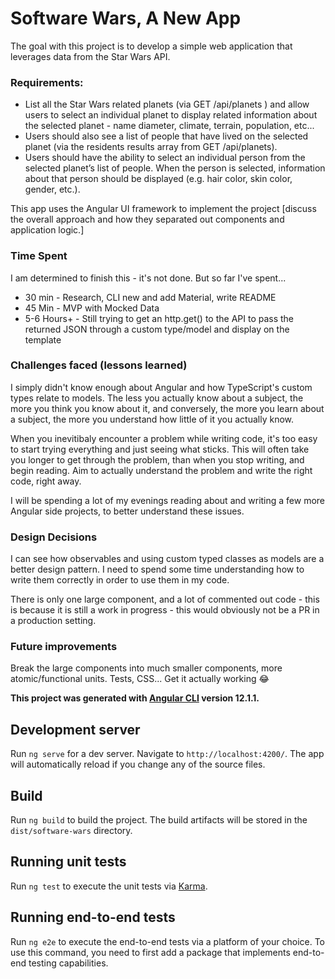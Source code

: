 # Software Wars, A New App 

The goal with this project is to develop a simple web application that leverages data from the Star Wars API. 

### Requirements:
* List all the Star Wars related planets (via GET /api/planets ) and allow users to select an individual planet to display related information about the selected planet - name diameter, climate, terrain, population, etc... 
* Users should also see a list of people that have lived on the selected planet (via the residents results array from GET /api/planets). 
* Users should have the ability to select an individual person from the selected planet’s list of people. When the person is selected, information about that person should be displayed (e.g. hair color, skin color, gender, etc.).  

This app uses the Angular UI framework to implement the project [discuss the overall approach and how they separated out components and application logic.]

### Time Spent
I am determined to finish this - it's not done. But so far I've spent...

* 30 min - Research, CLI new and add Material, write README 
* 45 Min - MVP with Mocked Data
* 5-6 Hours+ - Still trying to get an http.get() to the API to pass the returned JSON through a custom type/model and display on the template 

### Challenges faced (lessons learned)
I simply didn't know enough about Angular and how TypeScript's custom types relate to models. The less you actually know about a subject, the more you think you know about it, and conversely, the more you learn about a subject, the more you understand how little of it you actually know.

When you inevitibaly encounter a problem while writing code, it's too easy to start trying everything and just seeing what sticks. This will often take you longer to get through the problem, than when you stop writing, and begin reading. Aim to actually understand the problem and write the right code, right away. 

I will be spending a lot of my evenings reading about and writing a few more Angular side projects, to better understand these issues.

### Design Decisions
I can see how observables and using custom typed classes as models are a better design pattern. I need to spend some time understanding how to write them correctly in order to use them in my code. 

There is only one large component, and a lot of commented out code - this is because it is still a work in progress - this would obviously not be a PR in a production setting. 

### Future improvements
Break the large components into much smaller components, more atomic/functional units. Tests, CSS... Get it actually working :joy: 


**This project was generated with [Angular CLI](https://github.com/angular/angular-cli) version 12.1.1.**

## Development server

Run `ng serve` for a dev server. Navigate to `http://localhost:4200/`. The app will automatically reload if you change any of the source files.

## Build

Run `ng build` to build the project. The build artifacts will be stored in the `dist/software-wars` directory.

## Running unit tests

Run `ng test` to execute the unit tests via [Karma](https://karma-runner.github.io).

## Running end-to-end tests

Run `ng e2e` to execute the end-to-end tests via a platform of your choice. To use this command, you need to first add a package that implements end-to-end testing capabilities.

